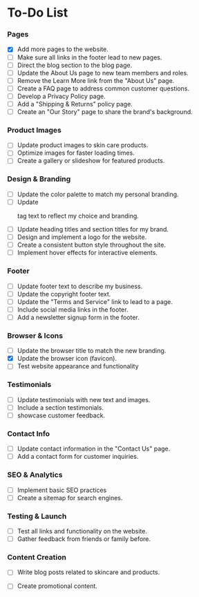 # To-Do List

### Pages
- [x] Add more pages to the website.
- [ ] Make sure all links in the footer lead to new pages.
- [ ] Direct the blog section to the blog page.
- [ ] Update the About Us page to new team members and roles.
- [ ] Remove the Learn More link from the "About Us" page.
- [ ] Create a FAQ page to address common customer questions.
- [ ] Develop a Privacy Policy page.
- [ ] Add a "Shipping & Returns" policy page.
- [ ] Create an "Our Story" page to share the brand's background.

### Product Images
- [ ] Update product images to skin care products.
- [ ] Optimize images for faster loading times.
- [ ] Create a gallery or slideshow for featured products.

### Design & Branding
- [ ] Update the color palette to match my personal branding.
- [ ] Update <p> tag text to reflect my choice and branding.
- [ ] Update heading titles and section titles for my brand.
- [ ] Design and implement a logo for the website.
- [ ] Create a consistent button style throughout the site.
- [ ] Implement hover effects for interactive elements.

### Footer
- [ ] Update footer text to describe my business.
- [ ] Update the copyright footer text.
- [ ] Update the "Terms and Service" link to lead to a page.
- [ ] Include social media links in the footer.
- [ ] Add a newsletter signup form in the footer.

### Browser & Icons
- [ ] Update the browser title to match the new branding.
- [x] Update the browser icon (favicon).
- [ ] Test website appearance and functionality

### Testimonials
- [ ] Update testimonials with new text and images.
- [ ] Include a section testimonials.
- [ ] showcase customer feedback.

### Contact Info
- [ ] Update contact information in the "Contact Us" page.
- [ ] Add a contact form for customer inquiries.

### SEO & Analytics
- [ ] Implement basic SEO practices
- [ ] Create a sitemap for search engines.

### Testing & Launch
- [ ] Test all links and functionality on the website.
- [ ] Gather feedback from friends or family before.

### Content Creation
- [ ] Write blog posts related to skincare and products.
- [ ] Create promotional content.

